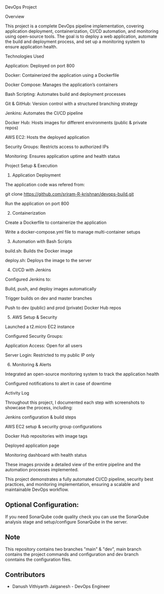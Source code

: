 DevOps Project

Overview

This project is a complete DevOps pipeline implementation, covering application deployment, containerization, CI/CD automation, and monitoring using open-source tools. The goal is to deploy a web application, automate the build and deployment process, and set up a monitoring system to ensure application health.

Technologies Used

Application: Deployed on port 800

Docker: Containerized the application using a Dockerfile

Docker Compose: Manages the application’s containers

Bash Scripting: Automates build and deployment processes

Git & GitHub: Version control with a structured branching strategy

Jenkins: Automates the CI/CD pipeline

Docker Hub: Hosts images for different environments (public & private repos)

AWS EC2: Hosts the deployed application

Security Groups: Restricts access to authorized IPs

Monitoring: Ensures application uptime and health status

Project Setup & Execution

1. Application Deployment

The application code was refered from:

git clone https://github.com/sriram-R-krishnan/devops-build.git

Run the application on port 800

2. Containerization

Create a Dockerfile to containerize the application

Write a docker-compose.yml file to manage multi-container setups

3. Automation with Bash Scripts

build.sh: Builds the Docker image

deploy.sh: Deploys the image to the server

4. CI/CD with Jenkins

Configured Jenkins to:

Build, push, and deploy images automatically

Trigger builds on dev and master branches

Push to dev (public) and prod (private) Docker Hub repos

5. AWS Setup & Security

Launched a t2.micro EC2 instance

Configured Security Groups:

Application Access: Open for all users

Server Login: Restricted to my public IP only

6. Monitoring & Alerts

Integrated an open-source monitoring system to track the application health

Configured notifications to alert in case of downtime

Activity Log

Throughout this project, I documented each step with screenshots to showcase the process, including:

Jenkins configuration & build steps

AWS EC2 setup & security group configurations

Docker Hub repositories with image tags

Deployed application page

Monitoring dashboard with health status

These images provide a detailed view of the entire pipeline and the automation processes implemented.

This project demonstrates a fully automated CI/CD pipeline, security best practices, and monitoring implementation, ensuring a scalable and maintainable DevOps workflow.

## Optional Configuration:
If you need SonarQube code quality check you can use the SonarQube analysis stage and setup/configure SonarQube in the server. 

## Note
This repository contains two branches "main" & "dev", main branch contains the project commands and configuration and dev branch conntains the configuration files.

## Contributors
- Danush Vithiyarth Jaiganesh - DevOps Engineer




